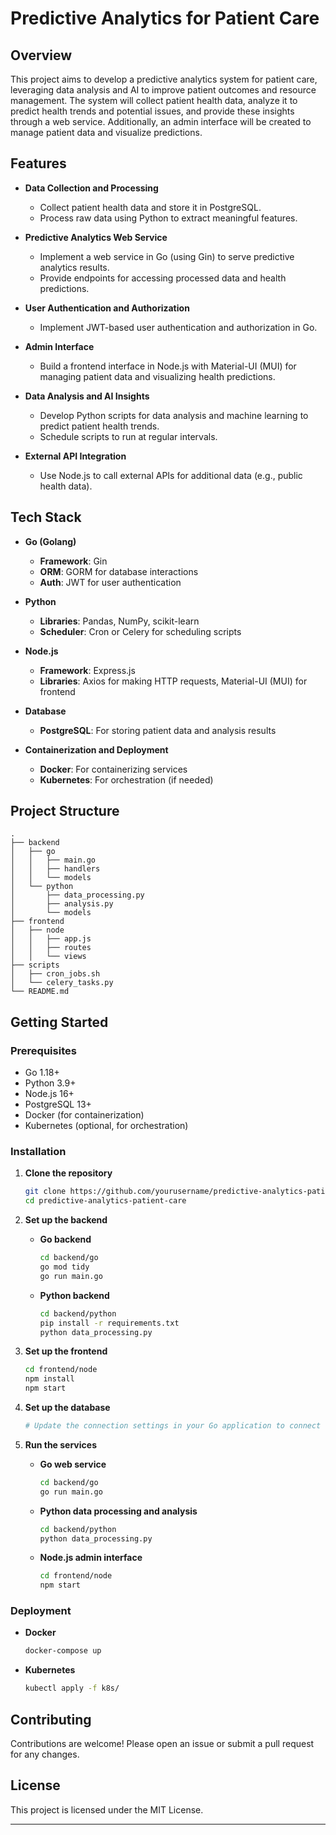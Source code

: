 # Predictive Analytics for Patient Care

## Overview

This project aims to develop a predictive analytics system for patient care, leveraging data analysis and AI to improve patient outcomes and resource management. The system will collect patient health data, analyze it to predict health trends and potential issues, and provide these insights through a web service. Additionally, an admin interface will be created to manage patient data and visualize predictions.

## Features

- **Data Collection and Processing**
  - Collect patient health data and store it in PostgreSQL.
  - Process raw data using Python to extract meaningful features.
  
- **Predictive Analytics Web Service**
  - Implement a web service in Go (using Gin) to serve predictive analytics results.
  - Provide endpoints for accessing processed data and health predictions.
  
- **User Authentication and Authorization**
  - Implement JWT-based user authentication and authorization in Go.
  
- **Admin Interface**
  - Build a frontend interface in Node.js with Material-UI (MUI) for managing patient data and visualizing health predictions.
  
- **Data Analysis and AI Insights**
  - Develop Python scripts for data analysis and machine learning to predict patient health trends.
  - Schedule scripts to run at regular intervals.
  
- **External API Integration**
  - Use Node.js to call external APIs for additional data (e.g., public health data).

## Tech Stack

- **Go (Golang)**
  - **Framework**: Gin
  - **ORM**: GORM for database interactions
  - **Auth**: JWT for user authentication

- **Python**
  - **Libraries**: Pandas, NumPy, scikit-learn
  - **Scheduler**: Cron or Celery for scheduling scripts

- **Node.js**
  - **Framework**: Express.js
  - **Libraries**: Axios for making HTTP requests, Material-UI (MUI) for frontend

- **Database**
  - **PostgreSQL**: For storing patient data and analysis results

- **Containerization and Deployment**
  - **Docker**: For containerizing services
  - **Kubernetes**: For orchestration (if needed)

## Project Structure

```
.
├── backend
│   ├── go
│   │   ├── main.go
│   │   ├── handlers
│   │   └── models
│   └── python
│       ├── data_processing.py
│       ├── analysis.py
│       └── models
├── frontend
│   ├── node
│   │   ├── app.js
│   │   ├── routes
│   │   └── views
├── scripts
│   ├── cron_jobs.sh
│   └── celery_tasks.py
└── README.md
```

## Getting Started

### Prerequisites

- Go 1.18+
- Python 3.9+
- Node.js 16+
- PostgreSQL 13+
- Docker (for containerization)
- Kubernetes (optional, for orchestration)

### Installation

1. **Clone the repository**

    ```sh
    git clone https://github.com/yourusername/predictive-analytics-patient-care.git
    cd predictive-analytics-patient-care
    ```

2. **Set up the backend**

    - **Go backend**

      ```sh
      cd backend/go
      go mod tidy
      go run main.go
      ```

    - **Python backend**

      ```sh
      cd backend/python
      pip install -r requirements.txt
      python data_processing.py
      ```

3. **Set up the frontend**

    ```sh
    cd frontend/node
    npm install
    npm start
    ```

4. **Set up the database**

    ```sh
    # Update the connection settings in your Go application to connect to PostgreSQL
    ```

5. **Run the services**

    - **Go web service**

      ```sh
      cd backend/go
      go run main.go
      ```

    - **Python data processing and analysis**

      ```sh
      cd backend/python
      python data_processing.py
      ```

    - **Node.js admin interface**

      ```sh
      cd frontend/node
      npm start
      ```

### Deployment

- **Docker**

  ```sh
  docker-compose up
  ```

- **Kubernetes**

  ```sh
  kubectl apply -f k8s/
  ```

## Contributing

Contributions are welcome! Please open an issue or submit a pull request for any changes.

## License

This project is licensed under the MIT License.

---


